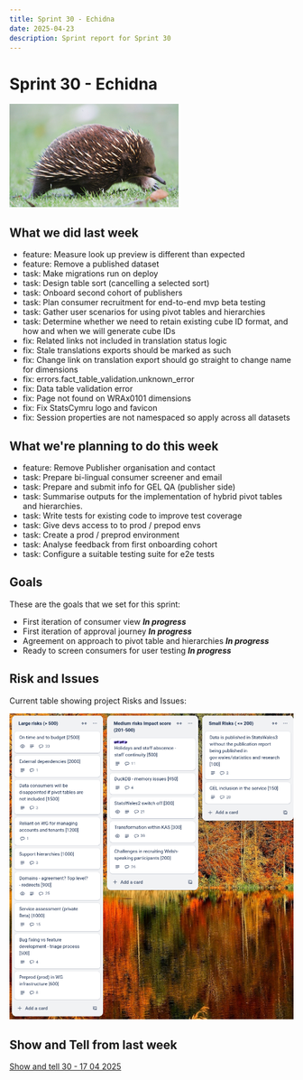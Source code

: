 ```yaml
---
title: Sprint 30 - Echidna
date: 2025-04-23
description: Sprint report for Sprint 30
---
```


# Sprint 30 - Echidna

!["A close-up side view of a short-beaked echidna walking on green grass. The animal has a rounded body covered in dark brown fur and sharp, cream-colored spines. Its long, narrow snout points downward as it moves forward on small legs."](echidna.jpg)

## What we did last week


- feature: Measure look up preview is different than expected
- feature: Remove a published dataset
- task: Make migrations run on deploy
- task: Design table sort (cancelling a selected sort)
- task: Onboard second cohort of publishers
- task: Plan consumer recruitment for end-to-end mvp beta testing
- task: Gather user scenarios for using pivot tables and hierarchies
- task: Determine whether we need to retain existing cube ID format, and how and when we will generate cube IDs
- fix: Related links not included in translation status logic
- fix: Stale translations exports should be marked as such
- fix: Change link on translation export should go straight to change name for dimensions
- fix: errors.fact_table_validation.unknown_error
- fix: Data table validation error
- fix: Page not found on WRAx0101 dimensions
- fix: Fix StatsCymru logo and favicon
- fix: Session properties are not namespaced so apply across all datasets

## What we're planning to do this week


- feature: Remove Publisher organisation and contact
- task: Prepare bi-lingual consumer screener and email
- task: Prepare and submit info for GEL QA (publisher side)
- task: Summarise outputs for the implementation of hybrid pivot tables and hierarchies.
- task: Write tests for existing code to improve test coverage
- task: Give devs access to to prod / prepod envs
- task: Create a prod / preprod environment
- task: Analyse feedback from first onboarding cohort
- task: Configure a suitable testing suite for e2e tests

## Goals

These are the goals that we set for this sprint:

- First iteration of consumer view <span class="badge bg-info">_**In progress**_</span>
- First iteration of approval journey <span class="badge bg-info">_**In progress**_</span>
- Agreement on approach to pivot table and hierarchies <span class="badge bg-info">_**In progress**_</span>
- Ready to screen consumers for user testing <span class="badge bg-info">_**In progress**_</span>

## Risk and Issues

Current table showing project Risks and Issues:

!["A Trello-style digital board with three columns labeled 'Large risks (> 500)', 'Medium risks Impact score (201–500)', and 'Small Risks (<= 200)'. Each column contains several cards representing different risk items. The background image features a calm lake surrounded by autumn trees with vivid orange, red, and yellow foliage reflected in the water."](riskRegister20250422.png)

## Show and Tell from last week

[Show and tell 30 - 17 04 2025](https://drive.google.com/file/d/11hilc_OhI4rHAynQOdl2VVxhV_AaBjjI/view?usp=sharing)

